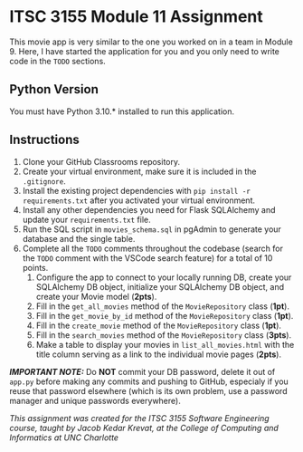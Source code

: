 # ITSC 3155 Module 11 Assignment

This movie app is very similar to the one you worked on in a team in Module 9. Here, I have started the application for you and you only need to write code in the `TODO` sections.

## Python Version

You must have Python 3.10.* installed to run this application.

## Instructions

1. Clone your GitHub Classrooms repository.
2. Create your virtual environment, make sure it is included in the `.gitignore`.
3. Install the existing project dependencies with `pip install -r requirements.txt` after you activated your virtual environment.
4. Install any other dependencies you need for Flask SQLAlchemy and update your `requirements.txt` file.
5. Run the SQL script in `movies_schema.sql` in pgAdmin to generate your database and the single table.
5. Complete all the `TODO` comments throughout the codebase (search for the `TODO` comment with the VSCode search feature) for a total of 10 points.
    1. Configure the app to connect to your locally running DB, create your SQLAlchemy DB object, initialize your SQLAlchemy DB object, and create your Movie model (**2pts**).
    2. Fill in the `get_all_movies` method of the `MovieRepository` class (**1pt**).
    3. Fill in the `get_movie_by_id` method of the `MovieRepository` class (**1pt**).
    4. Fill in the `create_movie` method of the `MovieRepository` class (**1pt**).
    5. Fill in the `search_movies` method of the `MovieRepository` class (**3pts**).
    6. Make a table to display your movies in `list_all_movies.html` with the title column serving as a link to the individual movie pages (**2pts**).

_**IMPORTANT NOTE:**_ Do **NOT** commit your DB password, delete it out of `app.py` before making any commits and pushing to GitHub, especialy if you reuse that password elsewhere (which is its own problem, use a password manager and unique passwords everywhere).


*This assignment was created for the ITSC 3155 Software Engineering course, taught by Jacob Kedar Krevat, at the College of Computing and Informatics at UNC Charlotte*
